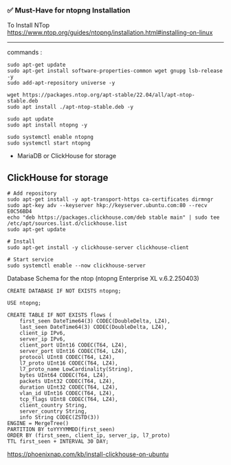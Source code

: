 
### ✅ **Must-Have for ntopng Installation**
To Install NTop 
https://www.ntop.org/guides/ntopng/installation.html#installing-on-linux

---
commands :
```
sudo apt-get update
sudo apt-get install software-properties-common wget gnupg lsb-release -y
sudo add-apt-repository universe -y

wget https://packages.ntop.org/apt-stable/22.04/all/apt-ntop-stable.deb
sudo apt install ./apt-ntop-stable.deb -y

sudo apt update
sudo apt install ntopng -y

sudo systemctl enable ntopng
sudo systemctl start ntopng
```


- MariaDB or ClickHouse for storage

ClickHouse for storage
---------------------
```
# Add repository
sudo apt-get install -y apt-transport-https ca-certificates dirmngr
sudo apt-key adv --keyserver hkp://keyserver.ubuntu.com:80 --recv E0C56BD4
echo "deb https://packages.clickhouse.com/deb stable main" | sudo tee /etc/apt/sources.list.d/clickhouse.list
sudo apt-get update

# Install
sudo apt-get install -y clickhouse-server clickhouse-client

# Start service
sudo systemctl enable --now clickhouse-server
```


Database Schema for the ntop (ntopng Enterprise XL v.6.2.250403)

```
CREATE DATABASE IF NOT EXISTS ntopng;

USE ntopng;

CREATE TABLE IF NOT EXISTS flows (
    first_seen DateTime64(3) CODEC(DoubleDelta, LZ4),
    last_seen DateTime64(3) CODEC(DoubleDelta, LZ4),
    client_ip IPv6,
    server_ip IPv6,
    client_port UInt16 CODEC(T64, LZ4),
    server_port UInt16 CODEC(T64, LZ4),
    protocol UInt8 CODEC(T64, LZ4),
    l7_proto UInt16 CODEC(T64, LZ4),
    l7_proto_name LowCardinality(String),
    bytes UInt64 CODEC(T64, LZ4),
    packets UInt32 CODEC(T64, LZ4),
    duration UInt32 CODEC(T64, LZ4),
    vlan_id UInt16 CODEC(T64, LZ4),
    tcp_flags UInt8 CODEC(T64, LZ4),
    client_country String,
    server_country String,
    info String CODEC(ZSTD(3))
ENGINE = MergeTree()
PARTITION BY toYYYYMMDD(first_seen)
ORDER BY (first_seen, client_ip, server_ip, l7_proto)
TTL first_seen + INTERVAL 30 DAY;

```



https://phoenixnap.com/kb/install-clickhouse-on-ubuntu


